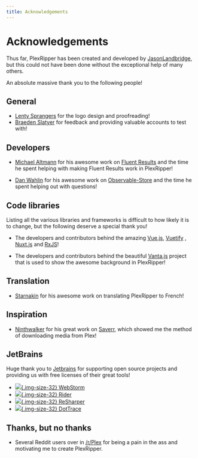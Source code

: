 ```yaml
---
title: Acknowledgements
---
```


# Acknowledgements

Thus far, PlexRipper has been created and developed by [JasonLandbridge](https://github.com/JasonLandbridge), but this
could not have been done without the exceptional help of many others.

An absolute massive thank you to the following people!

## General

- [Lenty Sprangers](https://github.com/LentySprangers) for the logo design and proofreading!
- [Braeden Slatyer](https://github.com/bslatyer) for feedback and providing valuable accounts to test with!

## Developers

- [Michael Altmann](https://github.com/altmann) for his awesome work
  on [Fluent Results](https://github.com/altmann/FluentResults) and the time he spent helping with making Fluent Results
  work in PlexRipper!

- [Dan Wahlin](https://github.com/DanWahlin) for his awesome work
  on [Observable-Store](https://github.com/DanWahlin/Observable-Store) and the time he spent helping out with questions!

## Code libraries

Listing all the various libraries and frameworks is difficult to how likely it is to change, but the following deserve a
special thank you!

- The developers and contributors behind the amazing [Vue.js](https://vuejs.org/), [Vuetify](https://vuetifyjs.com/en/)
  , [Nuxt.js](https://nuxtjs.org/) and [RxJS](https://www.learnrxjs.io/)!

- The developers and contributors behind the beautiful [Vanta.js](https://www.vantajs.com/) project that is used to show
  the awesome background in PlexRipper!

## Translation

- [Starnakin](https://github.com/starnakin) for his awesome work on translating PlexRipper to French!

## Inspiration

- [Ninthwalker](https://github.com/ninthwalker) for his great work on [Saverr](https://github.com/ninthwalker/saverr),
  which showed me the method of downloading media from Plex!

## JetBrains

Huge thank you to [Jetbrains](http://www.jetbrains.com/) for supporting open source projects and
providing us with free licenses of their great tools!

- [![](/img/jetbrains/webstorm.svg){.img-size-32} WebStorm](http://www.jetbrains.com/webstorm/)
- [![](/img/jetbrains/rider.svg){.img-size-32} Rider](http://www.jetbrains.com/rider/)
- [![](/img/jetbrains/resharper.svg){.img-size-32} ReSharper](http://www.jetbrains.com/resharper/)
- [![](/img/jetbrains/dottrace.svg){.img-size-32} DotTrace](http://www.jetbrains.com/dottrace/)

## Thanks, but no thanks

- Several Reddit users over in [/r/Plex](https://www.reddit.com/r/PleX/) for being a pain in the ass and motivating me
  to create PlexRipper.
